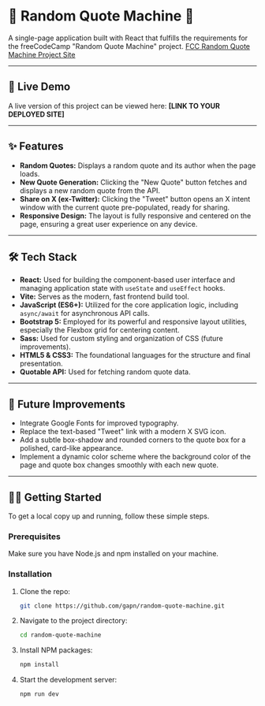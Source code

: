 # 💬 Random Quote Machine 💬

A single-page application built with React that fulfills the requirements for the freeCodeCamp "Random Quote Machine" project.
[FCC Random Quote Machine Project Site](https://www.freecodecamp.org/learn/front-end-development-libraries/front-end-development-libraries-projects/build-a-random-quote-machine)

---

## 🚀 Live Demo

A live version of this project can be viewed here: **[LINK TO YOUR DEPLOYED SITE]**

---

## ✨ Features

* **Random Quotes:** Displays a random quote and its author when the page loads.
* **New Quote Generation:** Clicking the "New Quote" button fetches and displays a new random quote from the API.
* **Share on X (ex-Twitter):** Clicking the "Tweet" button opens an X intent window with the current quote pre-populated, ready for sharing.
* **Responsive Design:** The layout is fully responsive and centered on the page, ensuring a great user experience on any device.

---

## 🛠️ Tech Stack

* **React:** Used for building the component-based user interface and managing application state with `useState` and `useEffect` hooks.
* **Vite:** Serves as the modern, fast frontend build tool.
* **JavaScript (ES6+):** Utilized for the core application logic, including `async/await` for asynchronous API calls.
* **Bootstrap 5:** Employed for its powerful and responsive layout utilities, especially the Flexbox grid for centering content.
* **Sass:** Used for custom styling and organization of CSS (future improvements).
* **HTML5 & CSS3:** The foundational languages for the structure and final presentation.
* **Quotable API:** Used for fetching random quote data.

---

## 🎨 Future Improvements

* Integrate Google Fonts for improved typography.
* Replace the text-based "Tweet" link with a modern X SVG icon.
* Add a subtle box-shadow and rounded corners to the quote box for a polished, card-like appearance.
* Implement a dynamic color scheme where the background color of the page and quote box changes smoothly with each new quote.

---

## 🧑‍💻 Getting Started

To get a local copy up and running, follow these simple steps.

### Prerequisites

Make sure you have Node.js and npm installed on your machine.

### Installation

1.  Clone the repo:
    ```sh
    git clone https://github.com/gapn/random-quote-machine.git
    ```
2.  Navigate to the project directory:
    ```sh
    cd random-quote-machine
    ```
3.  Install NPM packages:
    ```sh
    npm install
    ```
4.  Start the development server:
    ```sh
    npm run dev
    ```